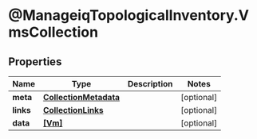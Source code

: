 # @ManageiqTopologicalInventory.VmsCollection

## Properties
Name | Type | Description | Notes
------------ | ------------- | ------------- | -------------
**meta** | [**CollectionMetadata**](CollectionMetadata.md) |  | [optional] 
**links** | [**CollectionLinks**](CollectionLinks.md) |  | [optional] 
**data** | [**[Vm]**](Vm.md) |  | [optional] 


